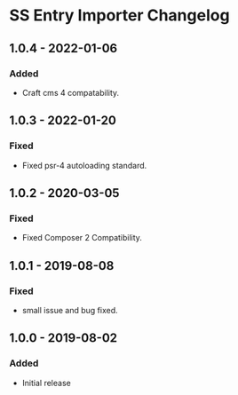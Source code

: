 # SS Entry Importer Changelog

## 1.0.4 - 2022-01-06
### Added
- Craft cms 4 compatability.

## 1.0.3 - 2022-01-20
### Fixed
- Fixed psr-4 autoloading standard.

## 1.0.2 - 2020-03-05
### Fixed
- Fixed Composer 2 Compatibility.

## 1.0.1 - 2019-08-08
### Fixed
- small issue and bug fixed.

## 1.0.0 - 2019-08-02
### Added
- Initial release
